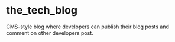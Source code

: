 # the_tech_blog
CMS-style blog where developers can publish their blog posts and comment on other developers post.

